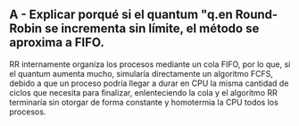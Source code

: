 ## A - Explicar porqué si el quantum "q.en Round-Robin se incrementa sin límite, el método se aproxima a FIFO.

RR internamente organiza los procesos mediante un cola FIFO, por lo que, si el quantum aumenta mucho, simularía directamente un algoritmo FCFS, debido a que un proceso podría llegar a durar en CPU la misma cantidad de ciclos que necesita para finalizar, enlenteciendo la cola y el algoritmo RR terminaría sin otorgar de forma constante y homotermia la CPU todos los procesos.